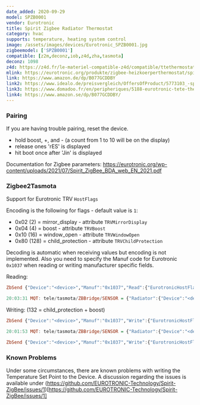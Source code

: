 ```yaml
---
date_added: 2020-09-29
model: SPZB0001
vendor: Eurotronic
title: Spirit Zigbee Radiator Thermostat
category: hvac
supports: temperature, heating system control
image: /assets/images/devices/Eurotronic_SPZB0001.jpg
zigbeemodel: ['SPZB0001']
compatible: [z2m,deconz,iob,z4d,zha,tasmota]
deconz: 1098
z4d: https://z4d.fr/le-materiel-compatible-z4d/compatible/ttethermostatiqueetspirit
mlink: https://eurotronic.org/produkte/zigbee-heizkoerperthermostat/spirit-zigbee/
link: https://www.amazon.de/dp/B077GCDDBY
link2: https://www.idealo.de/preisvergleich/OffersOfProduct/5773103_-spirit-zigbee-eurotronic-technology.html
link3: https://www.domadoo.fr/en/peripheriques/5188-eurotronic-tete-thermostatique-zigbee-4260012711233.html
link4: https://www.amazon.se/dp/B077GCDDBY/
---
```

### Pairing
If you are having trouble pairing, reset the device.
- hold boost, +, and - (a count from 1 to 10 will be on the display)
- release ones 'rES' is displayed
- hit boot once after 'Jin' is displayed

Documentation for Zigbee parameters: https://eurotronic.org/wp-content/uploads/2021/07/Spirit_ZigBee_BDA_web_EN_2021.pdf

### Zigbee2Tasmota

Support for Eurotronic TRV `HostFlags`

Encoding is the following for flags - default value is `1`:
- 0x02 (2) = mirror_display - attribute `TRVMirrorDisplay`
- 0x04 (4) = boost - attribute `TRVBoost`
- 0x10 (16) = window_open - attribute `TRVWindowOpen`
- 0x80 (128) = child_protection - attribute `TRVChildProtection`

Decoding is automatic when receiving values but encoding is not implemented. Also you need to specify the Manuf code for Eurotronic `0x1037` when reading or writing manufacturer specific fields.

Reading:
```haskell
ZbSend {"Device":"<device>","Manuf":"0x1037","Read":{"EurotronicHostFlags":true}}

20:03:31 MQT: tele/tasmota/ZBBridge/SENSOR = {"Radiator":{"Device":"<device>","EurotronicHostFlags":1,"Endpoint":1,"LinkQuality":81}}
```

Writing: (132 = child_protection + boost)
```haskell
ZbSend {"Device":"<device>","Manuf":"0x1037","Write":{"EurotronicHostFlags":132}}

20:01:53 MQT: tele/tasmota/ZBBridge/SENSOR = {"Radiator":{"Device":"<device>","EurotronicHostFlags":133,"CurrentTemperatureSetPoint":30,"TRVBoost":1,"TRVChildProtection":1,"OccupiedHeatingSetpoint":30,"Endpoint":1,"LinkQuality":86}}

ZbSend {"Device":"<device>","Manuf":"0x1037","Write":{"EurotronicHostFlags":1}}
```

### Known Problems

Under some circumstances, there are known problems with writing the Temperature Set Point to the Device. 
A discussion regarding the issues is available under (https://github.com/EUROTRONIC-Technology/Spirit-ZigBee/issues/1)[https://github.com/EUROTRONIC-Technology/Spirit-ZigBee/issues/1]

